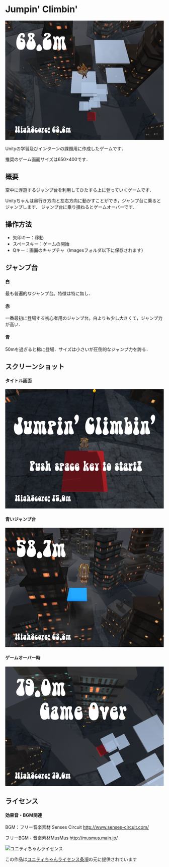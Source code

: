 # Jumpin' Climbin'
![Main "ゲーム画面"](Images/sample/main.png)

Unityの学習及びインターンの課題用に作成したゲームです．

推奨のゲーム画面サイズは650×400です．

## 概要
空中に浮遊するジャンプ台を利用してひたすら上に登っていくゲームです．

Unityちゃんは奥行き方向と左右方向に動かすことができ，ジャンプ台に乗るとジャンプします．
ジャンプ台に乗り損ねるとゲームオーバーです．


## 操作方法
- 矢印キー：移動
- スペースキー：ゲームの開始
- Qキー：画面のキャプチャ（Imagesフォルダ以下に保存されます）

## ジャンプ台
#### 白
最も普遍的なジャンプ台。特徴は特に無し．
#### 赤
一番最初に登場する初心者用のジャンプ台。白よりも少し大きくて，ジャンプ力が高い．
#### 青
50mを過ぎると稀に登場．サイズは小さいが圧倒的なジャンプ力を誇る．

## スクリーンショット
#### タイトル画面

![Title "タイトル画面"](Images/sample/title.png)

#### 青いジャンプ台

![PowerJumper "青いジャンプ台"](Images/sample/blue.png)

#### ゲームオーバー時

![GameOver "ゲームオーバー時"](Images/sample/gameover.png)


## ライセンス
#### 効果音・BGM関連
BGM：フリー音楽素材 Senses Circuit http://www.senses-circuit.com/

フリーBGM・音楽素材MusMus http://musmus.main.jp/

<div><img src="http://unity-chan.com/images/imageLicenseLogo.png" alt="ユニティちゃんライセンス"><p>この作品は<a href="http://unity-chan.com/contents/license_jp/" target="_blank">ユニティちゃんライセンス条項</a>の元に提供されています</p></div>
